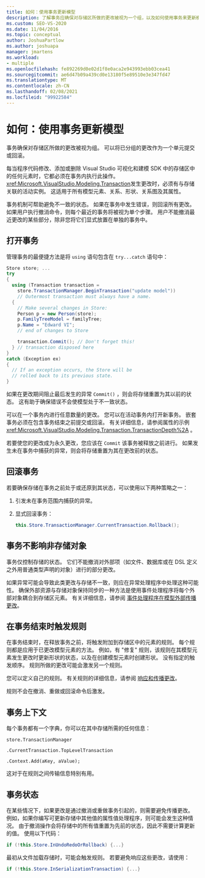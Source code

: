```yaml
---
title: 如何：使用事务更新模型
description: 了解事务应确保对存储区所做的更改被视为一个组，以及如何使用事务来更新模型。
ms.custom: SEO-VS-2020
ms.date: 11/04/2016
ms.topic: conceptual
author: JoshuaPartlow
ms.author: joshuapa
manager: jmartens
ms.workload:
- multiple
ms.openlocfilehash: fe892269d0e02d1f8e0aca2e943993ebb03cea41
ms.sourcegitcommit: ae6d47b09a439cd0e13180f5e89510e3e347fd47
ms.translationtype: MT
ms.contentlocale: zh-CN
ms.lasthandoff: 02/08/2021
ms.locfileid: "99922584"
---
```

# <a name="how-to-use-transactions-to-update-the-model"></a>如何：使用事务更新模型
事务确保对存储区所做的更改被视为组。 可以将已分组的更改作为一个单元提交或回滚。

 每当程序代码修改、添加或删除 Visual Studio 可视化和建模 SDK 中的存储区中的任何元素时，它都必须在事务内执行此操作。 <xref:Microsoft.VisualStudio.Modeling.Transaction>发生更改时，必须有与存储关联的活动实例。 这适用于所有模型元素、关系、形状、关系图及其属性。

 事务机制可帮助避免不一致的状态。 如果在事务中发生错误，则回滚所有更改。 如果用户执行撤消命令，则每个最近的事务将被视为单个步骤。 用户不能撤消最近更改的某些部分，除非您将它们显式放置在单独的事务中。

## <a name="opening-a-transaction"></a>打开事务
 管理事务的最便捷方法是将 `using` 语句包含在 `try...catch` 语句中：

```csharp
Store store; ...
try
{
  using (Transaction transaction =
    store.TransactionManager.BeginTransaction("update model"))
    // Outermost transaction must always have a name.
  {
    // Make several changes in Store:
    Person p = new Person(store);
    p.FamilyTreeModel = familyTree;
    p.Name = "Edward VI";
    // end of changes to Store

    transaction.Commit(); // Don't forget this!
  } // transaction disposed here
}
catch (Exception ex)
{
  // If an exception occurs, the Store will be
  // rolled back to its previous state.
}
```

 如果在更改期间阻止最后发生的异常 `Commit()` ，则会将存储重置为其以前的状态。 这有助于确保错误不会使模型处于不一致状态。

 可以在一个事务内进行任意数量的更改。 您可以在活动事务内打开新事务。 嵌套事务必须在包含事务结束之前提交或回滚。 有关详细信息，请参阅属性的示例 <xref:Microsoft.VisualStudio.Modeling.Transaction.TransactionDepth%2A> 。

 若要使您的更改成为永久更改，您应该在 `Commit` 该事务被释放之前进行。 如果发生未在事务中捕获的异常，则会将存储重置为其在更改前的状态。

## <a name="rolling-back-a-transaction"></a>回滚事务
 若要确保存储在事务之前处于或还原到其状态，可以使用以下两种策略之一：

1. 引发未在事务范围内捕获的异常。

2. 显式回滚事务：

    ```csharp
    this.Store.TransactionManager.CurrentTransaction.Rollback();
    ```

## <a name="transactions-do-not-affect-non-store-objects"></a>事务不影响非存储对象
 事务仅控制存储的状态。 它们不能撤消对外部项（如文件、数据库或在 DSL 定义之外用普通类型声明的对象）进行的部分更改。

 如果异常可能会导致此类更改与存储不一致，则应在异常处理程序中处理这种可能性。 确保外部资源与存储对象保持同步的一种方法是使用事件处理程序将每个外部对象耦合到存储区元素。 有关详细信息，请参阅 [事件处理程序在模型外部传播更改](../modeling/event-handlers-propagate-changes-outside-the-model.md)。

## <a name="rules-fire-at-the-end-of-a-transaction"></a>在事务结束时触发规则
 在事务结束时，在释放事务之前，将触发附加到存储区中的元素的规则。 每个规则都是应用于已更改模型元素的方法。 例如，有 "修复" 规则，该规则在其模型元素发生更改时更新形状的状态，以及在创建模型元素时创建形状。 没有指定的触发顺序。 规则所做的更改可能会激发另一个规则。

 您可以定义自己的规则。 有关规则的详细信息，请参阅 [响应和传播更改](../modeling/responding-to-and-propagating-changes.md)。

 规则不会在撤消、重做或回滚命令后激发。

## <a name="transaction-context"></a>事务上下文
 每个事务都有一个字典，你可以在其中存储所需的任何信息：

 `store.TransactionManager`

 `.CurrentTransaction.TopLevelTransaction`

 `.Context.Add(aKey, aValue);`

 这对于在规则之间传输信息特别有用。

## <a name="transaction-state"></a>事务状态
 在某些情况下，如果更改是通过撤消或重做事务引起的，则需要避免传播更改。 例如，如果你编写可更新存储中其他值的属性值处理程序，则可能会发生这种情况。 由于撤消操作会将存储中的所有值重置为先前的状态，因此不需要计算更新的值。 使用以下代码：

```csharp
if (!this.Store.InUndoRedoOrRollback) {...}
```

 最初从文件加载存储时，可能会触发规则。 若要避免响应这些更改，请使用：

```csharp
if (!this.Store.InSerializationTransaction) {...}
```
